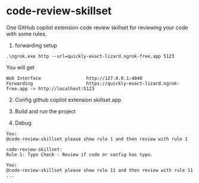 # code-review-skillset
One GitHub copilot extension code review skillset for reviewing your code with some rules.

1. forwarding setup
```
.\ngrok.exe http --url=quickly-exact-lizard.ngrok-free.app 5123
```

You will get
```
Web Interface                 http://127.0.0.1:4040
Forwarding                    https://quickly-exact-lizard.ngrok-free.app -> http://localhost:5123
```

2. Config github copilot extension skillset app

3. Build and run the project

4. Debug
```
You:
@code-review-skillset please show rule 1 and then review with rule 1

code-review-skillset:
Rule 1: Typo Check - Review if code or config has typo.
```


```
You:
@code-review-skillset please show rule 11 and then review with rule 11
...
```

